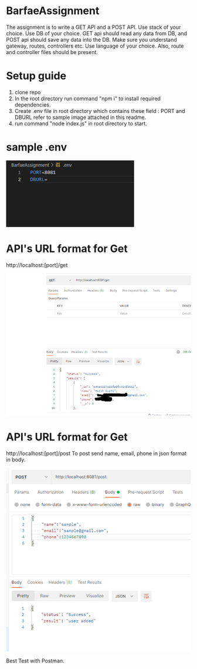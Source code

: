# BarfaeAssignment
The assignment is to write a GET API and a POST API. Use stack of your choice. Use DB of your choice. GET api should read any data from DB, and POST api should save any data into the DB. Make sure you understand gateway, routes, controllers etc. Use language of your choice. Also, route and controller files should be present.

# Setup guide
1. clone repo
2. In the root directory run command "npm i" to install required dependencies.
3. Create .env file in root directory which contains these field : PORT and DBURL refer to sample image attached in this readme.
4. run command "node index.js" in root directory to start.

# sample .env

![alt text](https://github.com/harshgupta-1705/BarfaeAssignment/blob/main/sample_format_env.png?raw=true)

# API's URL format for Get
http://localhost:[port]/get

![alt text](https://github.com/harshgupta-1705/BarfaeAssignment/blob/main/sample_get.png?raw=true)

# API's URL format for Get
http://localhost:[port]/post
To post send name, email, phone in json format in body.

![alt text](https://github.com/harshgupta-1705/BarfaeAssignment/blob/main/sample_post.png?raw=true)

Best Test with Postman.